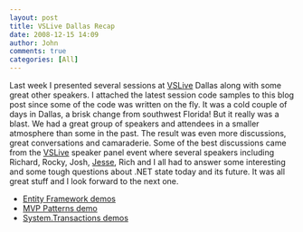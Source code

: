 ```yaml
---
layout: post
title: VSLive Dallas Recap
date: 2008-12-15 14:09
author: John
comments: true
categories: [All]
---
```

<p>Last week I presented several sessions at <a href="http://www.vslive.com">VSLive</a> Dallas along with some great other speakers. I attached the latest session code samples to this blog post since some of the code was written on the fly. It was a cold couple of days in Dallas, a brisk change from southwest Florida! But it really was a blast. We had a great group of speakers and attendees in a smaller atmosphere than some in the past. The result was even more discussions, great conversations and camaraderie. Some of the best discussions came from the <a href="http://www.vslive.com">VSLive</a> speaker panel event where several speakers including Richard, Rocky, Josh, <a href="http://silverlight.net/blogs/jesseliberty/">Jesse</a>, Rich and I all had to answer some interesting and some tough questions about .NET state today and its future. It was all great stuff and I look forward to the next one.</p>  <ul>   <li><a href="http://images.johnpapa.net/wp-content/uploads/files/downloads/VSLive Dallas 2008 - EF Code Samples.rar">Entity Framework demos</a></li>    <li><a href="http://images.johnpapa.net/wp-content/uploads/files/downloads/VSLive Dallas 2008 - MVP.rar">MVP Patterns demo</a></li>    <li><a href="http://images.johnpapa.net/wp-content/uploads/files/downloads/VSLive Dallas 2008 - System.Transactions.rar">System.Transactions demos</a></li> </ul>

